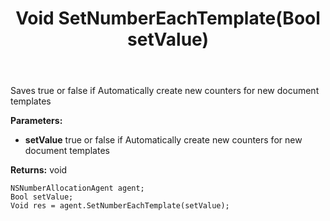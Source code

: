﻿---
uid: crmscript_ref_NSNumberAllocationAgent_SetNumberEachTemplate
title: Void SetNumberEachTemplate(Bool setValue)
intellisense: NSNumberAllocationAgent.SetNumberEachTemplate
keywords: NSNumberAllocationAgent, SetNumberEachTemplate
so.topic: reference
---

Saves true or false if Automatically create new counters for new document templates

**Parameters:**
 - **setValue** true or false if Automatically create new counters for new document templates

**Returns:** void

```crmscript
NSNumberAllocationAgent agent;
Bool setValue;
Void res = agent.SetNumberEachTemplate(setValue);
```

